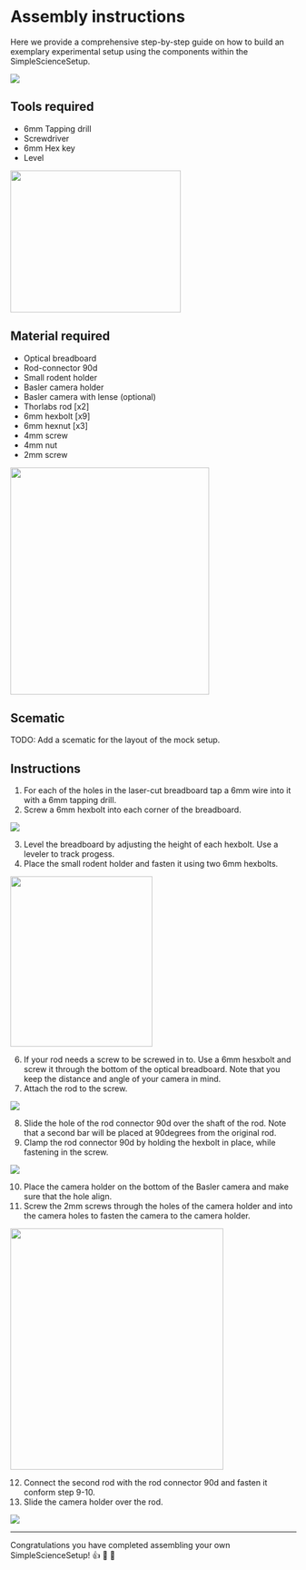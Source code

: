 # Assembly instructions
Here we provide a comprehensive step-by-step guide on how to build an exemplary experimental setup using the components within the SimpleScienceSetup. 

![](https://i.imgur.com/uAZ2f7P.jpg)


## Tools required
* 6mm Tapping drill 
* Screwdriver 
* 6mm Hex key
* Level
<img width="300" height="250" src="https://i.imgur.com/tTrLOj0.gif">

## Material required
* Optical breadboard 
* Rod-connector 90d
* Small rodent holder
* Basler camera holder
* Basler camera with lense (optional)
* Thorlabs rod [x2]
* 6mm hexbolt [x9]
* 6mm hexnut [x3]
* 4mm screw
* 4mm nut
* 2mm screw

<img width="350" height="400" src="https://i.imgur.com/6wCAIWK.gif">



## Scematic
TODO: Add a scematic for the layout of the mock setup.

## Instructions
1. For each of the holes in the laser-cut breadboard tap a 6mm wire into it with a 6mm tapping drill.
2. Screw a 6mm hexbolt into each corner of the breadboard.

![](https://i.imgur.com/QTo2f16.png)


3. Level the breadboard by adjusting the height of each hexbolt. Use a leveler to track progess.
4. Place the small rodent holder and fasten it using two 6mm hexbolts. 

<img width="250" height="300" src="https://i.imgur.com/dLxLRqO.gif">


6. If your rod needs a screw to be screwed in to. Use a 6mm hesxbolt and screw it through the bottom of the optical breadboard. Note that you keep the distance and angle of your camera in mind.
7. Attach the rod to the screw.

![](https://i.imgur.com/qUOhRji.png)


8. Slide the hole of the rod connector 90d over the shaft of the rod. Note that a second bar will be placed at 90degrees from the original rod.
9. Clamp the rod connector 90d by holding the hexbolt in place, while fastening in the screw.

![](https://i.imgur.com/XqHBXaj.png)

10. Place the camera holder on the bottom of the Basler camera and make sure that the hole align.
11. Screw the 2mm screws through the holes of the camera holder and into the camera holes to fasten the camera to the camera holder.

<img width="375" height="425" src="https://i.imgur.com/ch5zqMv.gif">

12. Connect the second rod with the rod connector 90d and fasten it conform step 9-10.
13. Slide the camera holder over the rod.

![](https://i.imgur.com/5n8PBQn.png)

---
Congratulations you have completed assembling your own SimpleScienceSetup! :thumbsup: :confetti_ball: :balloon:




